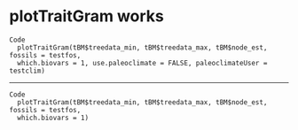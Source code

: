 # plotTraitGram works

    Code
      plotTraitGram(tBM$treedata_min, tBM$treedata_max, tBM$node_est, fossils = testfos,
      which.biovars = 1, use.paleoclimate = FALSE, paleoclimateUser = testclim)

---

    Code
      plotTraitGram(tBM$treedata_min, tBM$treedata_max, tBM$node_est, fossils = testfos,
      which.biovars = 1)

